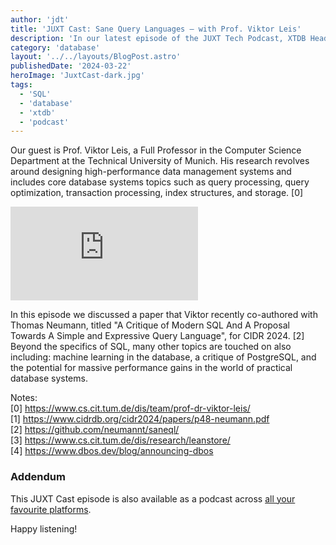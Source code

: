 ```yaml
---
author: 'jdt'
title: 'JUXT Cast: Sane Query Languages — with Prof. Viktor Leis'
description: 'In our latest episode of the JUXT Tech Podcast, XTDB Head of Product, Jeremy Taylor, spoke with Prof. Viktor Leis about the history and the future of SQL and relational databases in general.'
category: 'database'
layout: '../../layouts/BlogPost.astro'
publishedDate: '2024-03-22'
heroImage: 'JuxtCast-dark.jpg'
tags:
  - 'SQL'
  - 'database'
  - 'xtdb'
  - 'podcast'
---
```


Our guest is Prof. Viktor Leis, a Full Professor in the Computer Science Department at the Technical University of Munich. His research revolves around designing high-performance data management systems and includes core database systems topics such as query processing, query optimization, transaction processing, index structures, and storage. [0] <br/>

<iframe class='aspect-video w-full' src="https://www.youtube.com/embed/tyVkNlUP3-k?si=TZP2eHi_EIWQbI4b" title="YouTube video player" frameborder="0" allow="accelerometer; autoplay; clipboard-write; encrypted-media; gyroscope; picture-in-picture; web-share" referrerpolicy="strict-origin-when-cross-origin" allowfullscreen></iframe>

In this episode we discussed a paper that Viktor recently co-authored with Thomas Neumann, titled "A Critique of Modern SQL And A Proposal Towards A Simple and Expressive Query Language", for CIDR 2024. [2]
Beyond the specifics of SQL, many other topics are touched on also including: machine learning in the database, a critique of PostgreSQL, and the potential for massive performance gains in the world of practical database systems.

Notes: <br/>
[0] https://www.cs.cit.tum.de/dis/team/prof-dr-viktor-leis/ <br/>
[1] https://www.cidrdb.org/cidr2024/papers/p48-neumann.pdf <br/>
[2] https://github.com/neumannt/saneql/ <br/>
[3] https://www.cs.cit.tum.de/dis/research/leanstore/ <br/>
[4] https://www.dbos.dev/blog/announcing-dbos <br/>

### Addendum

This JUXT Cast episode is also available as a podcast across [all your favourite platforms](https://pnc.st/s/juxt-cast/469dbc7a/juxt-cast-sane-query-languages-with-prof-viktor-leis).

Happy listening!
